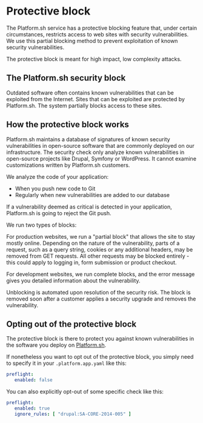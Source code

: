 # Protective block

The Platform.sh service has a protective blocking feature that, under certain circumstances, restricts access to web sites with security vulnerabilities. We use this partial blocking method to prevent exploitation of known security vulnerabilities.

The protective block is meant for high impact, low complexity attacks.

## The Platform.sh security block

Outdated software often contains known vulnerabilities that can be exploited from the Internet. Sites that can be exploited are protected by Platform.sh. The system partially blocks access to these sites.

## How the protective block works

Platform.sh maintains a database of signatures of known security vulnerabilities in open-source software that are commonly deployed on our infrastructure. The security check only analyze known vulnerabilities in open-source projects like Drupal, Symfony or WordPress. It cannot examine customizations written by Platform.sh customers.

We analyze the code of your application:

* When you push new code to Git
* Regularly when new vulnerabilities are added to our database

If a vulnerability deemed as critical is detected in your application, Platform.sh is going to reject the Git push.

We run two types of blocks:

For production websites, we run a "partial block" that allows the site to stay mostly online. Depending on the nature of the vulnerability, parts of a request, such as a query string, cookies or any additional headers, may be removed from GET requests. All other requests may be blocked entirely - this could apply to logging in, form submission or product checkout.

For development websites, we run complete blocks, and the error message gives you detailed information about the vulnerability.

Unblocking is automated upon resolution of the security risk. The block is removed soon after a customer applies a security upgrade and removes the vulnerability.

## Opting out of the protective block

The protective block is there to protect you against known vulnerabilities in the software you deploy on [Platform.sh](https://platform.sh).

If nonetheless you want to opt out of the protective block, you simply need to specify it in your `.platform.app.yaml` like this:

```yaml
preflight:
   enabled: false
```

You can also explicitly opt-out of some specific check like this:

```yaml
preflight:
   enabled: true
   ignore_rules: [ "drupal:SA-CORE-2014-005" ]
```
